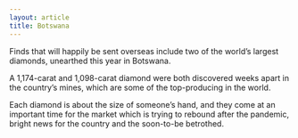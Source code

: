 ```yaml
---
layout: article
title: Botswana
---
```


Finds that will happily be sent overseas include two of the world’s largest diamonds, unearthed this year in Botswana.

A 1,174-carat and 1,098-carat diamond were both discovered weeks apart in the country’s mines, which are some of the top-producing in the world.

Each diamond is about the size of someone’s hand, and they come at an important time for the market which is trying to rebound after the pandemic, bright news for the country and the soon-to-be betrothed.
